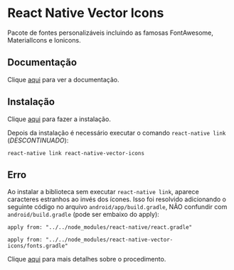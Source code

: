 # React Native Vector Icons

Pacote de fontes personalizáveis incluindo as famosas FontAwesome, MaterialIcons e Ionicons.

## Documentação

Clique [aqui](https://github.com/oblador/react-native-vector-icons) para ver a documentação.

## Instalação

Clique [aqui](https://www.npmjs.com/package/react-native-vector-icons) para fazer a instalação.

Depois da instalação é necessário executar o comando `react-native link` (_DESCONTINUADO_):

```
react-native link react-native-vector-icons
```

## Erro

Ao instalar a biblioteca sem executar `react-native link`, aparece caracteres estranhos ao invés dos ícones. Isso foi resolvido adicionando o seguinte código no arquivo `android/app/build.gradle`, NÃO confundir com `android/build.gradle` (pode ser embaixo do apply):

```
apply from: "../../node_modules/react-native/react.gradle"

apply from: "../../node_modules/react-native-vector-icons/fonts.gradle"
```

Clique [aqui](https://github.com/oblador/react-native-vector-icons#option-with-gradle-recommended) para mais detalhes sobre o procedimento.
